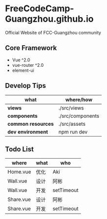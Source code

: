 # FreeCodeCamp-Guangzhou.github.io

Official Website of FCC-Guangzhou community

## Core Framework

- Vue ^2.0
- vue-router ^2.0
- element-ui

## Develop Tips

what | where/how
---- | ---
**views** | ./src/views
**components** | ./src/components
**common resources** | ./src/assets
**dev environment** | npm run dev

## Todo List

where |what | who
--- | ---- | ---
Home.vue | 优化 | Aki
Wall.vue | 设计 | 阿彬
Wall.vue | 开发 | setTimeout
Share.vue | 设计 | 阿彬
Share.vue | 开发 | setTimeout